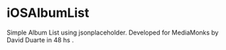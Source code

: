 # iOSAlbumList
Simple Album List using jsonplaceholder. Developed for MediaMonks by David Duarte in 48 hs .
